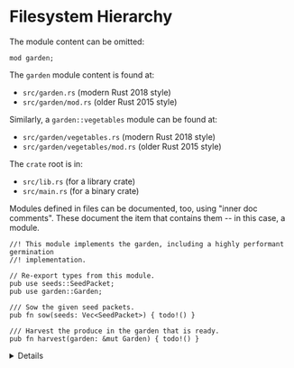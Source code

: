 # Filesystem Hierarchy

The module content can be omitted:

```rust,editable,compile_fail
mod garden;
```

The `garden` module content is found at:

* `src/garden.rs` (modern Rust 2018 style)
* `src/garden/mod.rs` (older Rust 2015 style)

Similarly, a `garden::vegetables` module can be found at:

* `src/garden/vegetables.rs` (modern Rust 2018 style)
* `src/garden/vegetables/mod.rs` (older Rust 2015 style)

The `crate` root is in:

* `src/lib.rs` (for a library crate)
* `src/main.rs` (for a binary crate)

Modules defined in files can be documented, too, using "inner doc comments".
These document the item that contains them -- in this case, a module.

```rust,editable,compile_fail
//! This module implements the garden, including a highly performant germination
//! implementation.

// Re-export types from this module.
pub use seeds::SeedPacket;
pub use garden::Garden;

/// Sow the given seed packets.
pub fn sow(seeds: Vec<SeedPacket>) { todo!() }

/// Harvest the produce in the garden that is ready.
pub fn harvest(garden: &mut Garden) { todo!() }
```

<details>

* The change from `module/mod.rs` to `module.rs` doesn't preclude the use of submodules in Rust 2018.
  (It was mandatory in Rust 2015.)

  The following is valid:

  ```ignore
  src/
  ├── main.rs
  ├── top_module.rs
  └── top_module/
      └── sub_module.rs
  ```

* The main reason for the change is to prevent many files named `mod.rs`, which can be hard
  to distinguish in IDEs.

* Rust will look for modules in `modulename/mod.rs` and `modulename.rs`, but this can be changed
  with a compiler directive:

  ```rust,ignore
  #[path = "some/path.rs"]
  mod some_module { }
  ```

  This is useful, for example, if you would like to place tests for a module in a file named
  `some_module_test.rs`, similar to the convention in Go.

</details>
